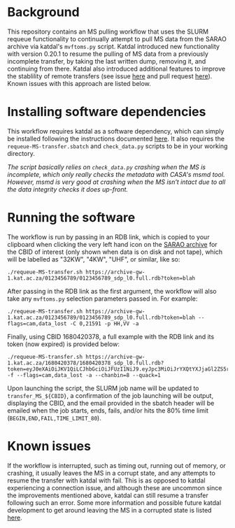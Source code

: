 # Background

This repository contains an MS pulling workflow that uses the SLURM requeue functionality to continually attempt to pull MS data from the SARAO archive via katdal's `mvftoms.py` script. Katdal introduced new functionality with version 0.20.1 to resume the pulling of MS data from a previously incomplete transfer, by taking the last written dump, removing it, and continuing from there. Katdal also introduced additional features to improve the stablility of remote transfers (see issue [here](https://github.com/ska-sa/katdal/issues/362) and pull request [here](https://github.com/ska-sa/katdal/pull/363)). Known issues with this approach are listed below.

# Installing software dependencies

This workflow requires katdal as a software dependency, which can simply be installed following the instructions documented [here](https://docs.google.com/document/d/1Na1Tq6AUHwESaucmG0qcaBAPUcif8637_p4Zah4WU6s/edit#heading=h.lhu2yo6xjrdn). It also requires the `requeue-MS-transfer.sbatch` and `check_data.py` scripts to be in your working directory.

_The script basically relies on `check_data.py` crashing when the MS is incomplete, which only really checks the metadata with CASA's msmd tool. However, msmd is very good at crashing when the MS isn’t intact due to all the data integrity checks it does up-front._

# Running the software

The workflow is run by passing in an RDB link, which is copied to your clipboard when clicking the very left hand icon on the [SARAO archive](https://archive.sarao.ac.za) for the CBID of interest (only shown when data is on disk and not tape), which will be labelled as "32KW", "4KW", "UHF", or similar, like so:

    ./requeue-MS-transfer.sh https://archive-gw-1.kat.ac.za/0123456789/0123456789_sdp_l0.full.rdb?token=blah

After passing in the RDB link as the first argument, the workflow will also take any `mvftoms.py` selection parameters passed in. For example:

    ./requeue-MS-transfer.sh https://archive-gw-1.kat.ac.za/0123456789/0123456789_sdp_l0.full.rdb?token=blah --flags=cam,data_lost -C 0,21591 -p HH,VV -a

Finally, using CBID 1680420378, a full example with the RDB link and its token (now expired) is provided below:

    ./requeue-MS-transfer.sh https://archive-gw-1.kat.ac.za/1680420378/1680420378_sdp_l0.full.rdb?token=eyJ0eXAiOiJKV1QiLCJhbGciOiJFUzI1NiJ9.eyJpc3MiOiJrYXQtYXJjaGl2ZS5rYXQuYWMuemEiLCJhdWQiOiJhcmNoaXZlLWd3LTEua2F0LmFjLnphIiwiaWF0IjoxNzA2MTU0ODMzLCJwcmVmaXgiOlsiMTY4MDQyMDM3OCJdLCJleHAiOjE3MDY3NTk2MzMsInN1YiI6ImpvcmRhbkBpZGlhLmFjLnphIiwic2NvcGVzIjpbInJlYWQiXX0.iGZuC2RAga8acD0i5cYZCN_6FsOc5vKn9I7uqMjH2Ezn5emtZoB9tkhyyFUzhrpMFBD7BdtYXfUz_wR4g78oEw -f --flags=cam,data_lost -a --chanbin=8 --quack=1

Upon launching the script, the SLURM job name will be updated to `transfer_MS_${CBID}`, a confirmation of the job launching will be output, displaying the CBID, and the email provided in the sbatch header will be emailed when the job starts, ends, fails, and/or hits the 80% time limit (`BEGIN,END,FAIL,TIME_LIMIT_80`).

# Known issues

If the workflow is interrupted, such as timing out, running out of memory, or crashing, it usually leaves the MS in a corrupt state, and any attempts to resume the transfer with katdal with fail. This is as opposed to katdal experiencing a connection issue, and although these are uncommon since the improvements mentioned above, katdal can still resume a transfer following such an error. Some more information and possible future katdal development to get around leaving the MS in a corrupted state is listed [here](https://github.com/ska-sa/katdal/issues/362#issuecomment-1411852385).